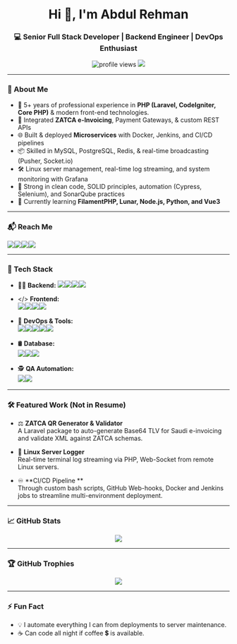 

<h1 align="center">Hi 👋, I'm Abdul Rehman</h1>
<h3 align="center">💻 Senior Full Stack Developer | Backend Engineer | DevOps Enthusiast</h3>

<p align="center">
  <img src="https://komarev.com/ghpvc/?username=AbdulRehman-98&label=Profile%20views&color=0e75b6&style=flat" alt="profile views" />
  <img src="https://readme-typing-svg.demolab.com/?lines=Clean+Code+Practitioner;ZATCA+Integration+Specialist;CI/CD+and+DevOps+Engineer;Backend+&+Frontend+Expert&center=true&width=500&height=25" />
</p>

---

### 🚀 About Me

- 🔧 5+ years of professional experience in **PHP (Laravel, CodeIgniter, Core PHP)** & modern front-end technologies.
- 🔄 Integrated **ZATCA e-Invoicing**, Payment Gateways, & custom REST APIs
- 🌐 Built & deployed **Microservices** with Docker, Jenkins, and CI/CD pipelines
- 📦 Skilled in MySQL, PostgreSQL, Redis, & real-time broadcasting (Pusher, Socket.io)
- 🛠️ Linux server management, real-time log streaming, and system monitoring with Grafana
- 🧰 Strong in clean code, SOLID principles, automation (Cypress, Selenium), and SonarQube practices
- 🎯 Currently learning **FilamentPHP, Lunar, Node.js, Python, and Vue3**

---

### 📬 Reach Me

<p align="left">
  <a href="mailto:rehmanabdul930@gmail.com"><img src="https://img.shields.io/badge/email-%23D14836.svg?&style=for-the-badge&logo=gmail&logoColor=white" /></a><a href="https://linkedin.com/in/abdul--rehman"><img src="https://img.shields.io/badge/linkedin-%230077B5.svg?&style=for-the-badge&logo=linkedin&logoColor=white" /></a><a href="https://github.com/AbdulRehman-98"><img src="https://img.shields.io/badge/github-%2312100E.svg?&style=for-the-badge&logo=github&logoColor=white" /></a><a href="https://drive.google.com/file/d/1tuM1rZ0yKWYIJi9bzWk5a1UvrovkfsPQ/view?usp=sharing"><img src="https://img.shields.io/badge/Resume-📄-green?style=for-the-badge" /></a>
</p>

---

### 🧠 Tech Stack

<p align="center">

  <!-- Backend -->
  - 👨‍💻 **Backend:**
    <img src="https://img.shields.io/badge/PHP-777BB4?style=for-the-badge&logo=php&logoColor=white" /><img src="https://img.shields.io/badge/Laravel-F55247?style=for-the-badge&logo=laravel&logoColor=white" /><img src="https://img.shields.io/badge/CodeIgniter-DD4814?style=for-the-badge&logo=codeigniter&logoColor=white" /><img src="https://img.shields.io/badge/Node.js-339933?style=for-the-badge&logo=node.js&logoColor=white" />
  
  <!-- Frontend -->
   - </> **Frontend:**  
  <img src="https://img.shields.io/badge/HTML5-E34F26?style=for-the-badge&logo=html5&logoColor=white" /><img src="https://img.shields.io/badge/CSS3-1572B6?style=for-the-badge&logo=css3&logoColor=white" /><img src="https://img.shields.io/badge/JavaScript-F7DF1E?style=for-the-badge&logo=javascript&logoColor=black" /><img src="https://img.shields.io/badge/Vue.js-35495E?style=for-the-badge&logo=vue.js&logoColor=4FC08D" />
  
  <!-- DevOps & Tools -->
  - 🐧 **DevOps & Tools:**  
  <img src="https://img.shields.io/badge/Docker-2496ED?style=for-the-badge&logo=docker&logoColor=white" /><img src="https://img.shields.io/badge/Jenkins-D24939?style=for-the-badge&logo=jenkins&logoColor=white" /><img src="https://img.shields.io/badge/Linux-FCC624?style=for-the-badge&logo=linux&logoColor=black" /><img src="https://img.shields.io/badge/Git-F05032?style=for-the-badge&logo=git&logoColor=white" /><img src="https://img.shields.io/badge/Grafana-F46800?style=for-the-badge&logo=grafana&logoColor=white" />
  
  <!-- Database -->
  - 🛢️ **Database:**  
  <img src="https://img.shields.io/badge/MySQL-00758F?style=for-the-badge&logo=mysql&logoColor=white" /><img src="https://img.shields.io/badge/PostgreSQL-336791?style=for-the-badge&logo=postgresql&logoColor=white" /><img src="https://img.shields.io/badge/Redis-DC382D?style=for-the-badge&logo=redis&logoColor=white" />
  
  <!-- QA Automation -->
  - 🕵 **QA Automation:**  
  <img src="https://img.shields.io/badge/Selenium-43B02A?style=for-the-badge&logo=selenium&logoColor=white" /><img src="https://img.shields.io/badge/Cypress-17202C?style=for-the-badge&logo=cypress&logoColor=white" />
</p>

---

### 🛠️ Featured Work (Not in Resume)

- ⚖️ **ZATCA QR Generator & Validator**  
  A Laravel package to auto-generate Base64 TLV for Saudi e-invoicing and validate XML against ZATCA schemas.

- 📡 **Linux Server Logger**  
  Real-time terminal log streaming via PHP, Web-Socket from remote Linux servers.

- ♾️ **CI/CD Pipeline **  
  Through custom bash scripts, GitHub Web-hooks, Docker and Jenkins jobs to streamline multi-environment deployment.

---

### 📈 GitHub Stats

<p align="center">
  <img src="https://github-readme-stats.vercel.app/api/top-langs/?username=AbdulRehman-98&layout=compact&theme=tokyonight" />
</p>

---

### 🏆 GitHub Trophies

<p align="center">
  <img src="https://github-profile-trophy.vercel.app/?username=AbdulRehman-98&theme=dracula&column=4" />
</p>

---

### ⚡ Fun Fact

- 💡 I automate everything I can from deployments to server maintenance.
- ☕ Can code all night if coffee 💲 is available.
